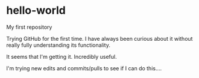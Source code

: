 # hello-world
My first repository

Trying GitHub for the first time.
I have always been curious about it without really fully understanding its functionality.

It seems that I'm getting it. Incredibly useful.

I'm trying new edits and commits/pulls to see if I can do this....
